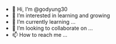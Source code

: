 - 👋 Hi, I’m @godyung30
- 👀 I’m interested in learning and growing 
- 🌱 I’m currently learning ...
- 💞️ I’m looking to collaborate on ...
- 📫 How to reach me ...

<!---
godyung30/godyung30 is a ✨ special ✨ repository because its `README.md` (this file) appears on your GitHub profile.
You can click the Preview link to take a look at your changes.
--->
